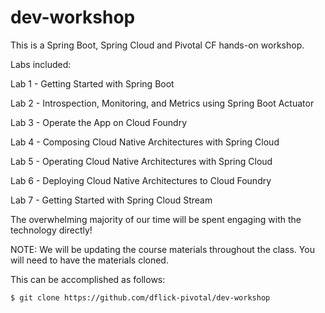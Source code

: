 # dev-workshop

This is a Spring Boot, Spring Cloud and Pivotal CF hands-on workshop.

Labs included: 

Lab 1 - Getting Started with Spring Boot

Lab 2 - Introspection, Monitoring, and Metrics using Spring Boot Actuator

Lab 3 - Operate the App on Cloud Foundry

Lab 4 - Composing Cloud Native Architectures with Spring Cloud

Lab 5 - Operating Cloud Native Architectures with Spring Cloud

Lab 6 - Deploying Cloud Native Architectures to Cloud Foundry

Lab 7 - Getting Started with Spring Cloud Stream

The overwhelming majority of our time will be spent engaging with the technology directly!

NOTE: We will be updating the course materials throughout the class. You will need to have the materials cloned.

This can be accomplished as follows:

```
$ git clone https://github.com/dflick-pivotal/dev-workshop
```
